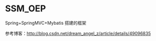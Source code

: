 # SSM_OEP
Spring+SpringMVC+Mybatis 搭建的框架

参考博客：http://blog.csdn.net/dream_angel_z/article/details/49096835
